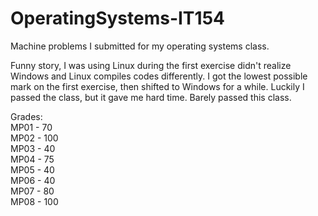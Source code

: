 # OperatingSystems-IT154
Machine problems I submitted for my operating systems class. 

Funny story, I was using Linux during the first exercise didn't realize Windows and Linux compiles codes differently. I got the lowest possible mark on the first exercise, then shifted to Windows for a while. Luckily I passed the class, but it gave me hard time. 
Barely passed this class.

Grades: 
<br />MP01 - 70
<br />MP02 - 100
<br />MP03 - 40
<br />MP04 - 75
<br />MP05 - 40
<br />MP06 - 40
<br />MP07 - 80
<br />MP08 - 100


